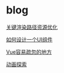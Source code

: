 # blog
[关键渲染路径资源优化](https://github.com/Winder6/blog/blob/master/blog/%E5%85%B3%E9%94%AE%E6%B8%B2%E6%9F%93%E8%B7%AF%E5%BE%84%E8%B5%84%E6%BA%90%E4%BC%98%E5%8C%96.md)

[如何设计一个UI组件](https://github.com/Winder6/blog/blob/master/blog/%E5%A6%82%E4%BD%95%E8%AE%BE%E8%AE%A1%E4%B8%80%E4%B8%AAUI%E7%BB%84%E4%BB%B6.md)

[Vue容易疏忽的地方](https://github.com/Winder6/blog/blob/master/blog/Vue%E5%AE%B9%E6%98%93%E7%96%8F%E5%BF%BD%E7%9A%84%E5%9C%B0%E6%96%B9.md)

[动画探索](https://github.com/Winder6/blog/blob/master/blog/%E5%8A%A8%E7%94%BB%E6%8E%A2%E7%B4%A2.md)